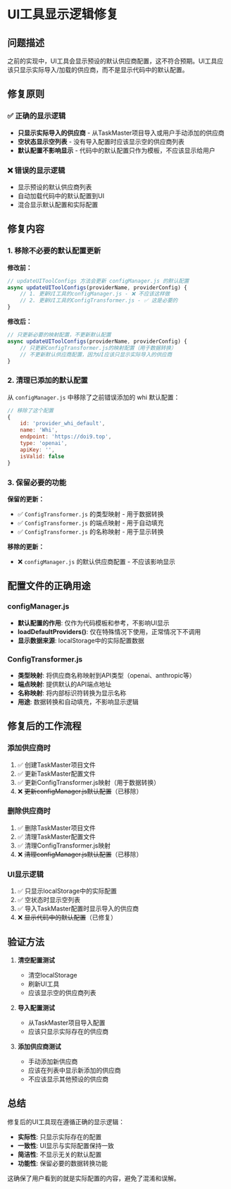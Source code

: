 # UI工具显示逻辑修复

## 问题描述

之前的实现中，UI工具会显示预设的默认供应商配置，这不符合预期。UI工具应该只显示实际导入/加载的供应商，而不是显示代码中的默认配置。

## 修复原则

### ✅ 正确的显示逻辑
- **只显示实际导入的供应商** - 从TaskMaster项目导入或用户手动添加的供应商
- **空状态显示空列表** - 没有导入配置时应该显示空的供应商列表
- **默认配置不影响显示** - 代码中的默认配置只作为模板，不应该显示给用户

### ❌ 错误的显示逻辑
- 显示预设的默认供应商列表
- 自动加载代码中的默认配置到UI
- 混合显示默认配置和实际配置

## 修复内容

### 1. 移除不必要的默认配置更新

**修改前：**
```javascript
// updateUIToolConfigs 方法会更新 configManager.js 的默认配置
async updateUIToolConfigs(providerName, providerConfig) {
    // 1. 更新UI工具的configManager.js - ❌ 不应该这样做
    // 2. 更新UI工具的ConfigTransformer.js - ✅ 这是必要的
}
```

**修改后：**
```javascript
// 只更新必要的映射配置，不更新默认配置
async updateUIToolConfigs(providerName, providerConfig) {
    // 只更新ConfigTransformer.js的映射配置（用于数据转换）
    // 不更新默认供应商配置，因为UI应该只显示实际导入的供应商
}
```

### 2. 清理已添加的默认配置

从 `configManager.js` 中移除了之前错误添加的 whi 默认配置：

```javascript
// 移除了这个配置
{
    id: 'provider_whi_default',
    name: 'Whi',
    endpoint: 'https://doi9.top',
    type: 'openai',
    apiKey: '',
    isValid: false
}
```

### 3. 保留必要的功能

**保留的更新：**
- ✅ `ConfigTransformer.js` 的类型映射 - 用于数据转换
- ✅ `ConfigTransformer.js` 的端点映射 - 用于自动填充
- ✅ `ConfigTransformer.js` 的名称映射 - 用于显示转换

**移除的更新：**
- ❌ `configManager.js` 的默认供应商配置 - 不应该影响显示

## 配置文件的正确用途

### configManager.js
- **默认配置的作用**: 仅作为代码模板和参考，不影响UI显示
- **loadDefaultProviders()**: 仅在特殊情况下使用，正常情况下不调用
- **显示数据来源**: localStorage中的实际配置数据

### ConfigTransformer.js
- **类型映射**: 将供应商名称映射到API类型（openai、anthropic等）
- **端点映射**: 提供默认的API端点地址
- **名称映射**: 将内部标识符转换为显示名称
- **用途**: 数据转换和自动填充，不影响显示逻辑

## 修复后的工作流程

### 添加供应商时
1. ✅ 创建TaskMaster项目文件
2. ✅ 更新TaskMaster配置文件
3. ✅ 更新ConfigTransformer.js映射（用于数据转换）
4. ❌ ~~更新configManager.js默认配置~~（已移除）

### 删除供应商时
1. ✅ 删除TaskMaster项目文件
2. ✅ 清理TaskMaster配置文件
3. ✅ 清理ConfigTransformer.js映射
4. ❌ ~~清理configManager.js默认配置~~（已移除）

### UI显示逻辑
1. ✅ 只显示localStorage中的实际配置
2. ✅ 空状态时显示空列表
3. ✅ 导入TaskMaster配置时显示导入的供应商
4. ❌ ~~显示代码中的默认配置~~（已修复）

## 验证方法

1. **清空配置测试**
   - 清空localStorage
   - 刷新UI工具
   - 应该显示空的供应商列表

2. **导入配置测试**
   - 从TaskMaster项目导入配置
   - 应该只显示实际存在的供应商

3. **添加供应商测试**
   - 手动添加新供应商
   - 应该在列表中显示新添加的供应商
   - 不应该显示其他预设的供应商

## 总结

修复后的UI工具现在遵循正确的显示逻辑：
- **实际性**: 只显示实际存在的配置
- **一致性**: UI显示与实际配置保持一致
- **简洁性**: 不显示无关的默认配置
- **功能性**: 保留必要的数据转换功能

这确保了用户看到的就是实际配置的内容，避免了混淆和误解。
